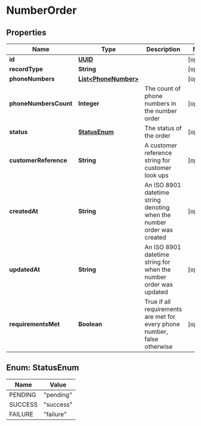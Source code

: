 # NumberOrder

## Properties
Name | Type | Description | Notes
------------ | ------------- | ------------- | -------------
**id** | [**UUID**](UUID.md) |  |  [optional]
**recordType** | **String** |  |  [optional]
**phoneNumbers** | [**List&lt;PhoneNumber&gt;**](PhoneNumber.md) |  |  [optional]
**phoneNumbersCount** | **Integer** | The count of phone numbers in the number order |  [optional]
**status** | [**StatusEnum**](#StatusEnum) | The status of the order |  [optional]
**customerReference** | **String** | A customer reference string for customer look ups |  [optional]
**createdAt** | **String** | An ISO 8901 datetime string denoting when the number order was created |  [optional]
**updatedAt** | **String** | An ISO 8901 datetime string for when the number order was updated |  [optional]
**requirementsMet** | **Boolean** | True if all requirements are met for every phone number, false otherwise |  [optional]

<a name="StatusEnum"></a>
## Enum: StatusEnum
Name | Value
---- | -----
PENDING | &quot;pending&quot;
SUCCESS | &quot;success&quot;
FAILURE | &quot;failure&quot;
